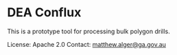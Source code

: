 # DEA Conflux

This is a prototype tool for processing bulk polygon drills.

License: Apache 2.0
Contact: matthew.alger@ga.gov.au
